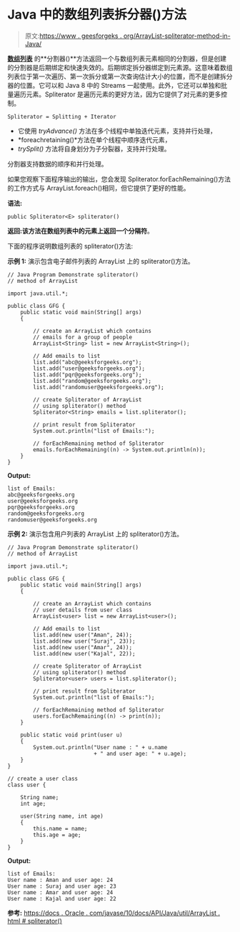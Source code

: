 # Java 中的数组列表拆分器()方法

> 原文:[https://www . geesforgeks . org/ArrayList-spliterator-method-in-Java/](https://www.geeksforgeeks.org/arraylist-spliterator-method-in-java/)

**[数组列表](https://www.geeksforgeeks.org/arraylist-in-java/)** 的**分割器()**方法返回一个与数组列表元素相同的分割器，但是创建的分割器是后期绑定和快速失效的。后期绑定拆分器绑定到元素源。这意味着数组列表位于第一次遍历、第一次拆分或第一次查询估计大小的位置，而不是创建拆分器的位置。它可以和 Java 8 中的 Streams 一起使用。此外，它还可以单独和批量遍历元素。Spliterator 是遍历元素的更好方法，因为它提供了对元素的更多控制。

```
Spliterator = Splitting + Iterator
```

*   它使用 *tryAdvance()* 方法在多个线程中单独迭代元素，支持并行处理，
*   *foreachretaining()*方法在单个线程中顺序迭代元素，
*   *trySplit()* 方法将自身划分为子分裂器，支持并行处理。

分割器支持数据的顺序和并行处理。

如果您观察下面程序输出的输出，您会发现 Spliterator.forEachRemaining()方法的工作方式与 ArrayList.foreach()相同，但它提供了更好的性能。

**语法:**

```
public Spliterator<E> spliterator()
```

**返回:**该方法在数组列表中的元素上返回一个**分隔符**。

下面的程序说明数组列表的 spliterator()方法:

**示例 1:** 演示包含电子邮件列表的 ArrayList 上的 spliterator()方法。

```
// Java Program Demonstrate spliterator()
// method of ArrayList

import java.util.*;

public class GFG {
    public static void main(String[] args)
    {

        // create an ArrayList which contains
        // emails for a group of people
        ArrayList<String> list = new ArrayList<String>();

        // Add emails to list
        list.add("abc@geeksforgeeks.org");
        list.add("user@geeksforgeeks.org");
        list.add("pqr@geeksforgeeks.org");
        list.add("random@geeksforgeeks.org");
        list.add("randomuser@geeksforgeeks.org");

        // create Spliterator of ArrayList
        // using spliterator() method
        Spliterator<String> emails = list.spliterator();

        // print result from Spliterator
        System.out.println("list of Emails:");

        // forEachRemaining method of Spliterator
        emails.forEachRemaining((n) -> System.out.println(n));
    }
}
```

**Output:**

```
list of Emails:
abc@geeksforgeeks.org
user@geeksforgeeks.org
pqr@geeksforgeeks.org
random@geeksforgeeks.org
randomuser@geeksforgeeks.org

```

**示例 2:** 演示包含用户列表的 ArrayList 上的 spliterator()方法。

```
// Java Program Demonstrate spliterator()
// method of ArrayList

import java.util.*;

public class GFG {
    public static void main(String[] args)
    {

        // create an ArrayList which contains
        // user details from user class
        ArrayList<user> list = new ArrayList<user>();

        // Add emails to list
        list.add(new user("Aman", 24));
        list.add(new user("Suraj", 23));
        list.add(new user("Amar", 24));
        list.add(new user("Kajal", 22));

        // create Spliterator of ArrayList
        // using spliterator() method
        Spliterator<user> users = list.spliterator();

        // print result from Spliterator
        System.out.println("list of Emails:");

        // forEachRemaining method of Spliterator
        users.forEachRemaining((n) -> print(n));
    }

    public static void print(user u)
    {
        System.out.println("User name : " + u.name
                           + " and user age: " + u.age);
    }
}

// create a user class
class user {

    String name;
    int age;

    user(String name, int age)
    {
        this.name = name;
        this.age = age;
    }
}
```

**Output:**

```
list of Emails:
User name : Aman and user age: 24
User name : Suraj and user age: 23
User name : Amar and user age: 24
User name : Kajal and user age: 22

```

**参考:**
[https://docs . Oracle . com/javase/10/docs/API/Java/util/ArrayList . html # spliterator()](https://docs.oracle.com/javase/10/docs/api/java/util/ArrayList.html#spliterator())
